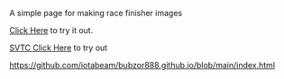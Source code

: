 A simple page for making race finisher images

[Click Here](https://bubzor888.github.io/index.html) to try it out.

[SVTC Click Here](https://github.com/iotabeam/bubzor888.github.io/index.html) to try out

https://github.com/iotabeam/bubzor888.github.io/blob/main/index.html